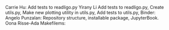 Carrie Hu: Add tests to readligo.pyYirany Li Add tests to readligo.py,  Create utils.py, Make new plotting utility in utils.py, Add tests to utils.py, Binder:
Angelo Punzalan: Repository structure, installable package, JupyterBook.
Oona Risse-Ada Makefilems:
